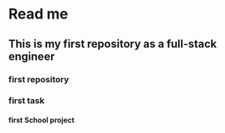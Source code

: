 # Read me
## This is my first repository as a full-stack engineer
### first repository
###  first task 
#### first School project

